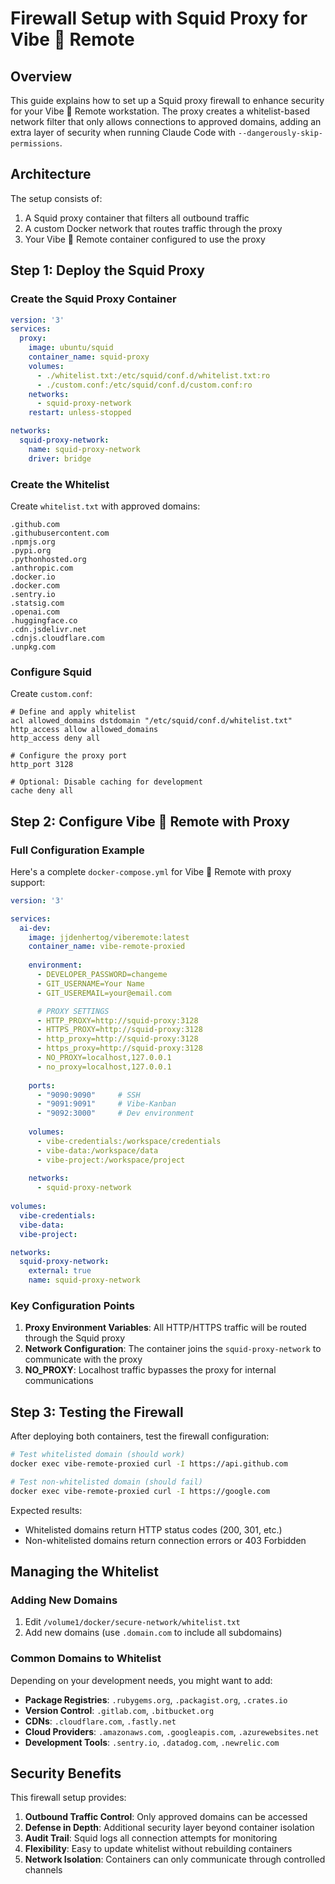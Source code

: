 # Firewall Setup with Squid Proxy for Vibe 🤮 Remote

## Overview

This guide explains how to set up a Squid proxy firewall to enhance security for your Vibe 🤮 Remote workstation. The proxy creates a whitelist-based network filter that only allows connections to approved domains, adding an extra layer of security when running Claude Code with `--dangerously-skip-permissions`.

## Architecture

The setup consists of:
1. A Squid proxy container that filters all outbound traffic
2. A custom Docker network that routes traffic through the proxy
3. Your Vibe 🤮 Remote container configured to use the proxy

## Step 1: Deploy the Squid Proxy

### Create the Squid Proxy Container

```yaml
version: '3'
services:
  proxy:
    image: ubuntu/squid
    container_name: squid-proxy
    volumes:
      - ./whitelist.txt:/etc/squid/conf.d/whitelist.txt:ro
      - ./custom.conf:/etc/squid/conf.d/custom.conf:ro
    networks:
      - squid-proxy-network
    restart: unless-stopped

networks:
  squid-proxy-network:
    name: squid-proxy-network
    driver: bridge
```

### Create the Whitelist

Create `whitelist.txt` with approved domains:

```
.github.com
.githubusercontent.com
.npmjs.org
.pypi.org
.pythonhosted.org
.anthropic.com
.docker.io
.docker.com
.sentry.io
.statsig.com
.openai.com
.huggingface.co
.cdn.jsdelivr.net
.cdnjs.cloudflare.com
.unpkg.com
```

### Configure Squid

Create `custom.conf`:

```
# Define and apply whitelist
acl allowed_domains dstdomain "/etc/squid/conf.d/whitelist.txt"
http_access allow allowed_domains
http_access deny all

# Configure the proxy port
http_port 3128

# Optional: Disable caching for development
cache deny all
```
## Step 2: Configure Vibe 🤮 Remote with Proxy

### Full Configuration Example

Here's a complete `docker-compose.yml` for Vibe 🤮 Remote with proxy support:

```yaml
version: '3'

services:
  ai-dev:
    image: jjdenhertog/viberemote:latest
    container_name: vibe-remote-proxied
    
    environment:
      - DEVELOPER_PASSWORD=changeme
      - GIT_USERNAME=Your Name
      - GIT_USEREMAIL=your@email.com

      # PROXY SETTINGS
      - HTTP_PROXY=http://squid-proxy:3128
      - HTTPS_PROXY=http://squid-proxy:3128
      - http_proxy=http://squid-proxy:3128
      - https_proxy=http://squid-proxy:3128
      - NO_PROXY=localhost,127.0.0.1
      - no_proxy=localhost,127.0.0.1
      
    ports:
      - "9090:9090"     # SSH
      - "9091:9091"     # Vibe-Kanban
      - "9092:3000"     # Dev environment
      
    volumes:
      - vibe-credentials:/workspace/credentials
      - vibe-data:/workspace/data
      - vibe-project:/workspace/project
    
    networks:
      - squid-proxy-network
      
volumes:
  vibe-credentials:
  vibe-data:
  vibe-project:

networks:
  squid-proxy-network:
    external: true
    name: squid-proxy-network
```

### Key Configuration Points

1. **Proxy Environment Variables**: All HTTP/HTTPS traffic will be routed through the Squid proxy
2. **Network Configuration**: The container joins the `squid-proxy-network` to communicate with the proxy
3. **NO_PROXY**: Localhost traffic bypasses the proxy for internal communications

## Step 3: Testing the Firewall

After deploying both containers, test the firewall configuration:

```bash
# Test whitelisted domain (should work)
docker exec vibe-remote-proxied curl -I https://api.github.com

# Test non-whitelisted domain (should fail)
docker exec vibe-remote-proxied curl -I https://google.com
```

Expected results:
- Whitelisted domains return HTTP status codes (200, 301, etc.)
- Non-whitelisted domains return connection errors or 403 Forbidden

## Managing the Whitelist

### Adding New Domains

1. Edit `/volume1/docker/secure-network/whitelist.txt`
2. Add new domains (use `.domain.com` to include all subdomains)

### Common Domains to Whitelist

Depending on your development needs, you might want to add:

- **Package Registries**: `.rubygems.org`, `.packagist.org`, `.crates.io`
- **Version Control**: `.gitlab.com`, `.bitbucket.org`
- **CDNs**: `.cloudflare.com`, `.fastly.net`
- **Cloud Providers**: `.amazonaws.com`, `.googleapis.com`, `.azurewebsites.net`
- **Development Tools**: `.sentry.io`, `.datadog.com`, `.newrelic.com`

## Security Benefits

This firewall setup provides:

1. **Outbound Traffic Control**: Only approved domains can be accessed
2. **Defense in Depth**: Additional security layer beyond container isolation
3. **Audit Trail**: Squid logs all connection attempts for monitoring
4. **Flexibility**: Easy to update whitelist without rebuilding containers
5. **Network Isolation**: Containers can only communicate through controlled channels

